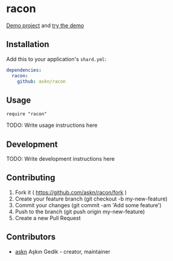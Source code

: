 # racon

[Demo project](https://github.com/askn/racon-example) and [try the demo](http://racon.herokuapp.com)

## Installation


Add this to your application's `shard.yml`:

```yaml
dependencies:
  racon:
    github: askn/racon
```


## Usage


```crystal
require "racon"
```


TODO: Write usage instructions here

## Development

TODO: Write development instructions here

## Contributing

1. Fork it ( https://github.com/askn/racon/fork )
2. Create your feature branch (git checkout -b my-new-feature)
3. Commit your changes (git commit -am 'Add some feature')
4. Push to the branch (git push origin my-new-feature)
5. Create a new Pull Request

## Contributors

- [askn](https://github.com/askn) Aşkın Gedik - creator, maintainer
